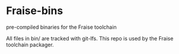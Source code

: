 # Fraise-bins
pre-compiled binaries for the Fraise toolchain


All files in bin/ are tracked with git-lfs.
This repo is used by the Fraise toolchain packager.